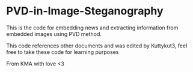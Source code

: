 # PVD-in-Image-Steganography
This is the code for embedding news and extracting information from embedded images using PVD method.

This code references other documents and was edited by Kuttykut3, feel free to take these code for learning purposes

From KMA with love <3
